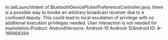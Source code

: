 In setLaunchIntent of BluetoothDevicePickerPreferenceController.java, there is a possible way to invoke an arbitrary broadcast receiver due to a confused deputy. This could lead to local escalation of privilege with no additional execution privileges needed. User interaction is not needed for exploitation.Product: AndroidVersions: Android-10 Android-12Android ID: A-195668284